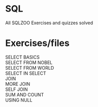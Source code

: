 # SQL 

All SQLZOO Exercises and quizzes solved

# Exercises/files

SELECT BASICS  
SELECT FROM NOBEL  
SELECT FROM WORLD  
SELECT IN SELECT  
JOIN  
MORE JOIN  
SELF JOIN  
SUM AND COUNT  
USING NULL  
